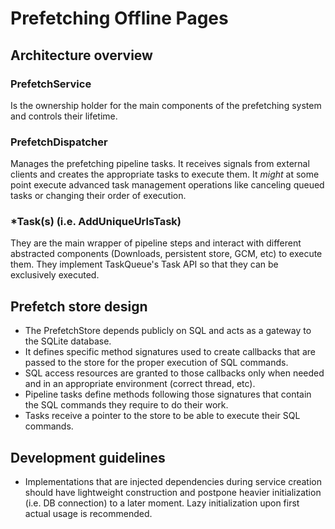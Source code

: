 # Prefetching Offline Pages

## Architecture overview

### PrefetchService

Is the ownership holder for the main components of the prefetching system and
controls their lifetime.

### PrefetchDispatcher

Manages the prefetching pipeline tasks. It receives signals from external
clients and creates the appropriate tasks to execute them. It _might_ at some
point execute advanced task management operations like canceling queued tasks or
changing their order of execution.

### \*Task(s) (i.e. AddUniqueUrlsTask)

They are the main wrapper of pipeline steps and interact with different 
abstracted components (Downloads, persistent store, GCM, etc) to execute them.
They implement TaskQueue's Task API so that they can be exclusively executed.

## Prefetch store design

* The PrefetchStore depends publicly on SQL and acts as a gateway to the SQLite 
  database.
* It defines specific method signatures used to create callbacks that are passed
  to the store for the proper execution of SQL commands.
* SQL access resources are granted to those callbacks only when needed and in an
  appropriate environment (correct thread, etc).
* Pipeline tasks define methods following those signatures that contain the SQL
  commands they require to do their work.
* Tasks receive a pointer to the store to be able to execute their SQL commands.

## Development guidelines

* Implementations that are injected dependencies during service creation should
  have lightweight construction and postpone heavier initialization (i.e. DB
  connection) to a later moment. Lazy initialization upon first actual usage is
  recommended.
